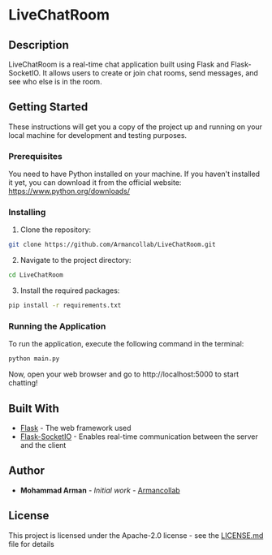 # LiveChatRoom

## Description

LiveChatRoom is a real-time chat application built using Flask and Flask-SocketIO. It allows users to create or join chat rooms, send messages, and see who else is in the room.

## Getting Started

These instructions will get you a copy of the project up and running on your local machine for development and testing purposes.

### Prerequisites

You need to have Python installed on your machine. If you haven't installed it yet, you can download it from the official website: https://www.python.org/downloads/

### Installing

1. Clone the repository:

```bash
git clone https://github.com/Armancollab/LiveChatRoom.git
```

2. Navigate to the project directory:

```bash
cd LiveChatRoom
```

3. Install the required packages:

```bash
pip install -r requirements.txt
```

### Running the Application

To run the application, execute the following command in the terminal:

```bash
python main.py
```

Now, open your web browser and go to http://localhost:5000 to start chatting!

## Built With

* [Flask](https://flask.palletsprojects.com/) - The web framework used
* [Flask-SocketIO](https://flask-socketio.readthedocs.io/) - Enables real-time communication between the server and the client

## Author

* **Mohammad Arman** - *Initial work* - [Armancollab](https://github.com/Armancollab)

## License

This project is licensed under the Apache-2.0 license - see the [LICENSE.md](LICENSE.md) file for details
